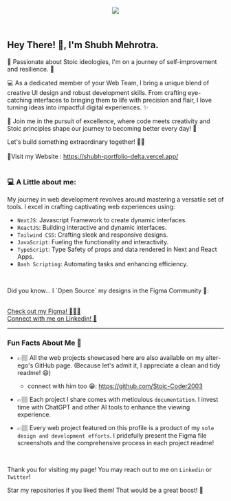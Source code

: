 <p align="center"><img width="full" src="https://github.com/ShubhMehrotra19/ShubhMehrotra19/assets/110672923/d837b19f-0f7a-48a4-9ea0-652d71ce0c11"/></p>

<br/>

## Hey There! 👋, I'm Shubh Mehrotra.


🌟 Passionate about Stoic ideologies, I'm on a journey of self-improvement and resilience. 🚀

💻 As a dedicated member of your Web Team, I bring a unique blend of creative UI design and robust development skills. From crafting eye-catching interfaces to bringing them to life with precision and flair, I love turning ideas into impactful digital experiences. ✨

🌈 Join me in the pursuit of excellence, where code meets creativity and Stoic principles shape our journey to becoming better every day! 🌿

Let's build something extraordinary together! 🚀✨
</br>
</br>
🔗Visit my Website : https://shubh-portfolio-delta.vercel.app/ </br>
<br/>

### 💻 A Little about me:
My journey in web development revolves around mastering a versatile set of tools. I excel in crafting captivating web experiences using:

- `NextJS`: Javascript Framework to create dynamic interfaces.
- `ReactJS`: Building interactive and dynamic interfaces.
- `Tailwind CSS`: Crafting sleek and responsive designs.
- `JavaScript`: Fueling the functionality and interactivity.
- `TypeScript`: Type Safety of props and data rendered in Next and React Apps.
- `Bash Scripting`: Automating tasks and enhancing efficiency.
<br/>

<p align="left">
 <p style="font-weight: '600'"> Did you know... I `Open Source` my designs in the Figma Community 🤭:</p> 
  <br/>
<a href="figma.com/@shubhmehrotra" target="blank">Check out my Figma! 🙇🏽‍♂️</a> <br/>
<a href="www.linkedin.com/in/shubhmehrotra19" target="blank">Connect with me on Linkedin! 💙</a> 
</p>

---

### Fun Facts About Me 🎉

- 👉🏽 All the web projects showcased here are also available on my alter-ego's GitHub page. (Because let's admit it, I appreciate a clean and tidy readme! 😄)
     - connect with him too 😁: https://github.com/Stoic-Coder2003

- 👉🏽 Each project I share comes with meticulous `documentation`. I invest time with ChatGPT and other AI tools to enhance the viewing experience.

- 👉🏽 Every web project featured on this profile is a product of my `sole design and development efforts`. I pridefully present the Figma file screenshots and the comprehensive process in each project readme!

<br />


Thank you for visiting my page!
You may reach out to me on `Linkedin` or `Twitter`!

Star my repositories if you liked them! That would be a great boost! 🚀
